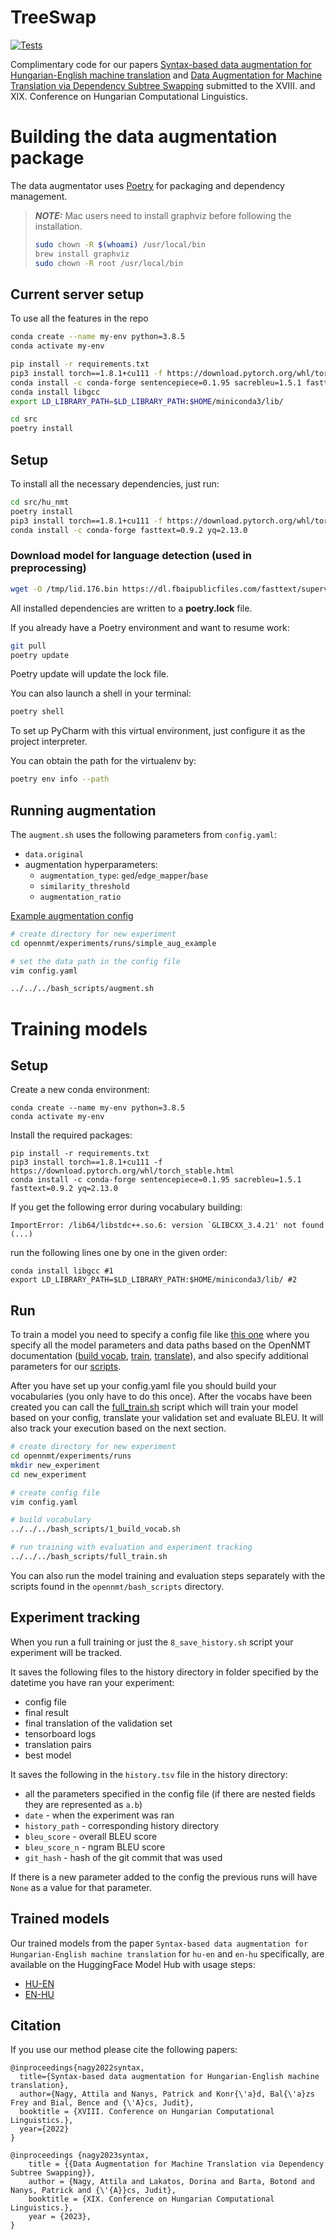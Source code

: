 # TreeSwap

[![Tests](https://github.com/attilanagy234/syntax-augmentation-nmt/actions/workflows/run-tests.yaml/badge.svg)](https://github.com/attilanagy234/syntax-augmentation-nmt/actions/workflows/run-tests.yaml)

Complimentary code for our papers [Syntax-based data augmentation for Hungarian-English machine translation](https://arxiv.org/abs/2201.06876) and [Data Augmentation for Machine Translation via Dependency Subtree Swapping](https://arxiv.org/abs/2307.07025) submitted to the XVIII. and XIX.  Conference on Hungarian Computational Linguistics.

# Building the data augmentation package

The data augmentator uses [Poetry](https://python-poetry.org/) for packaging and dependency management.

> **_NOTE:_**  Mac users need to install graphviz before following the installation.
> ```bash
> sudo chown -R $(whoami) /usr/local/bin
> brew install graphviz
> sudo chown -R root /usr/local/bin
> ```

## Current server setup

To use all the features in the repo
```bash
conda create --name my-env python=3.8.5
conda activate my-env

pip install -r requirements.txt
pip3 install torch==1.8.1+cu111 -f https://download.pytorch.org/whl/torch_stable.html
conda install -c conda-forge sentencepiece=0.1.95 sacrebleu=1.5.1 fasttext=0.9.2 yq=2.13.0
conda install libgcc
export LD_LIBRARY_PATH=$LD_LIBRARY_PATH:$HOME/miniconda3/lib/

cd src
poetry install
```

## Setup
To install all the necessary dependencies, just run:
```bash
cd src/hu_nmt
poetry install
pip3 install torch==1.8.1+cu111 -f https://download.pytorch.org/whl/torch_stable.html
conda install -c conda-forge fasttext=0.9.2 yq=2.13.0
```

### Download model for language detection (used in preprocessing)
```bash
wget -O /tmp/lid.176.bin https://dl.fbaipublicfiles.com/fasttext/supervised-models/lid.176.bin
```

All installed dependencies are written to a **poetry.lock** file.


If you already have a Poetry environment and want to resume work:
```bash
git pull
poetry update
```
Poetry update will update the lock file.

You can also launch a shell in your terminal:
```bash
poetry shell
```


To set up PyCharm with this virtual environment, just configure it as the project interpreter.

You can obtain the path for the virtualenv by:
```bash
poetry env info --path
```

## Running augmentation
The `augment.sh` uses the following parameters from `config.yaml`:
- `data.original` 
- augmentation hyperparameters:
  - `augmentation_type`: `ged`/`edge_mapper`/`base`
  - `similarity_threshold`
  - `augmentation_ratio`

[Example augmentation config](https://github.com/attilanagy234/TreeSwap/tree/main/opennmt/experiments/runs/simple_aug_example/config.yaml)

```bash
# create directory for new experiment
cd opennmt/experiments/runs/simple_aug_example

# set the data path in the config file
vim config.yaml

../../../bash_scripts/augment.sh 
```

# Training models

## Setup
Create a new conda environment:
```shell
conda create --name my-env python=3.8.5
conda activate my-env
```

Install the required packages:
```shell
pip install -r requirements.txt
pip3 install torch==1.8.1+cu111 -f https://download.pytorch.org/whl/torch_stable.html
conda install -c conda-forge sentencepiece=0.1.95 sacrebleu=1.5.1 fasttext=0.9.2 yq=2.13.0
```

If you get the following error during vocabulary building:
```
ImportError: /lib64/libstdc++.so.6: version `GLIBCXX_3.4.21' not found (...)
```

run the following lines one by one in the given order:
```shell
conda install libgcc #1
export LD_LIBRARY_PATH=$LD_LIBRARY_PATH:$HOME/miniconda3/lib/ #2
```


## Run
To train a model you need to specify a config file like [this one](hhttps://github.com/attilanagy234/hu-nmt/blob/main/opennmt/experiments/runs/huen/config.yaml) where you specify all the model parameters and data paths based on the OpenNMT documentation ([build vocab](https://opennmt.net/OpenNMT-py/options/build_vocab.html), [train](https://opennmt.net/OpenNMT-py/options/train.html), [translate](https://opennmt.net/OpenNMT-py/options/translate.html)), and also specify additional parameters for our [scripts](https://github.com/attilanagy234/hu-nmt/tree/main/opennmt/bash_scripts).

After you have set up your config.yaml file you should build your vocabularies (you only have to do this once). After the vocabs have been created you can call the [full_train.sh](https://github.com/attilanagy234/hu-nmt/blob/main/opennmt/bash_scripts/full_train.sh) script which will train your model based on your config, translate your validation set and evaluate BLEU. It will also track your execution based on the next section.

```bash
# create directory for new experiment
cd opennmt/experiments/runs
mkdir new_experiment
cd new_experiment

# create config file
vim config.yaml

# build vocabulary
../../../bash_scripts/1_build_vocab.sh

# run training with evaluation and experiment tracking
../../../bash_scripts/full_train.sh
```

You can also run the model training and evaluation steps separately with the scripts found in the `opennmt/bash_scripts` directory.

## Experiment tracking
When you run a full training or just the `8_save_history.sh` script your experiment will be tracked.

It saves the following files to the history directory in folder specified by the datetime you have ran your experiment:
- config file
- final result
- final translation of the validation set
- tensorboard logs
- translation pairs
- best model

It saves the following in the `history.tsv` file in the history directory:
- all the parameters specified in the config file (if there are nested fields they are represented as `a.b`)
- `date` - when the experiment was ran
- `history_path` - corresponding history directory
- `bleu_score` - overall BLEU score
- `bleu_score_n` - ngram BLEU score
- `git_hash` - hash of the git commit that was used

If there is a new parameter added to the config the previous runs will have `None` as a value for that parameter.


## Trained models
Our trained models from the paper `Syntax-based data augmentation for Hungarian-English machine translation` for `hu-en` and `en-hu` specifically, are available on the HuggingFace Model Hub with usage steps:
- [HU-EN](https://huggingface.co/SZTAKI-HLT/opennmt-hu-en)
- [EN-HU](https://huggingface.co/SZTAKI-HLT/opennmt-en-hu)

## Citation

If you use our method please cite the following papers:

```
@inproceedings{nagy2022syntax,
  title={Syntax-based data augmentation for Hungarian-English machine translation},
  author={Nagy, Attila and Nanys, Patrick and Konr{\'a}d, Bal{\'a}zs Frey and Bial, Bence and {\'A}cs, Judit},
  booktitle = {XVIII. Conference on Hungarian Computational Linguistics.},
  year={2022}
}
```

```
@inproceedings {nagy2023syntax,
    title = {{Data Augmentation for Machine Translation via Dependency Subtree Swapping}},
    author = {Nagy, Attila and Lakatos, Dorina and Barta, Botond and Nanys, Patrick and {\'{A}}cs, Judit},
    booktitle = {XIX. Conference on Hungarian Computational Linguistics.},
    year = {2023},
}
```